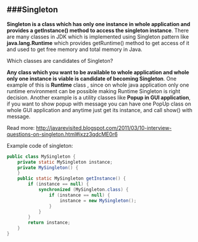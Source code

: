 ###Singleton
---

**Singleton is a class which has only one instance in whole application and provides a getInstance() method to access the singleton instance**. There are many classes in JDK which is implemented using Singleton pattern like **java.lang.Runtime** which provides getRuntime() method to get access of it and used to get free memory and total memory in Java.

Which classes are candidates of Singleton?

**Any class which you want to be available to whole application and whole only one instance is viable is candidate of becoming Singleton**. One example of this is **Runtime** class , since on whole java application only one runtime environment can be possible making Runtime Singleton is right decision. Another example is a utility classes like **Popup in GUI application**, if you want to show popup with message you can have one PopUp class on whole GUI application and anytime just get its instance, and call show() with message. 

Read more: http://javarevisited.blogspot.com/2011/03/10-interview-questions-on-singleton.html#ixzz3qdcME0r6

Example code of singleton:

```java
public class MySingleton {
    private static MySingleton instance;
    private MySingleton() {
    }
    public static MySingleton getInstance() {
        if (instance == null) {
            synchronized (MySingleton.class) {
                if (instance == null) {
                    instance = new MySingleton();
                }
            }
        }
        return instance;
    }
}

```